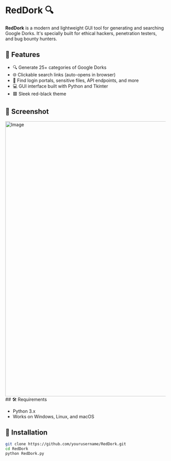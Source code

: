 # RedDork 🔍

**RedDork** is a modern and lightweight GUI tool for generating and searching Google Dorks. It's specially built for ethical hackers, penetration testers, and bug bounty hunters.

## 🎯 Features

- 🔍 Generate 25+ categories of Google Dorks
- 🌐 Clickable search links (auto-opens in browser)
- 🧪 Find login portals, sensitive files, API endpoints, and more
- 💻 GUI interface built with Python and Tkinter
- 🟥 Sleek red-black theme

## 📸 Screenshot
<img width="1102" height="865" alt="Image" src="https://github.com/user-attachments/assets/20c10900-9860-42a9-b683-f7efcae5d890" />
## 🛠️ Requirements

- Python 3.x
- Works on Windows, Linux, and macOS

## 🚀 Installation

```bash
git clone https://github.com/yourusername/RedDork.git
cd RedDork
python RedDork.py
